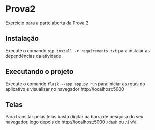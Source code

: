 # Prova2
Exercício para a parte aberta da Prova 2

## Instalação
Execute o comando `pip install -r requirements.txt` para instalar as dependências da atividade

## Executando o projeto
Execute o comando `flask --app app.py run` para iniciar as  rotas do aplicativo e visualizar no navegador http://localhost:5000

## Telas
Para transitar pelas telas basta digitar na barra de pesquisa do seu navegador, logo depois do http://localhost:5000 `/dash` ou `/info`.